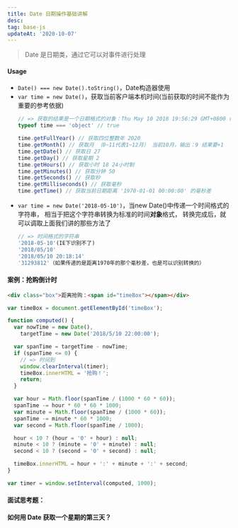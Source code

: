 ```yaml
---
title: Date 日期操作基础讲解
desc: 
tag: base-js
updateAt: '2020-10-07'
---
```


> Date 是日期类，通过它可以对事件进行处理

#### Usage

- `Date() === new Date().toString()`，Date构造器使用
- `var time = new Date()`，获取当前客户端本机时间(当前获取的时间不能作为重要的参考依据)
  ```javascript
  // => 获取的结果是一个日期格式的对象：Thu May 10 2018 19:56:29 GMT+0800 (中国标准时间)
  typeof time === 'object' // true

  time.getFullYear() // 获取四位整数年 2020
  time.getMonth() // 获取月 （0~11代表1~12月） 当前10月，输出：9 结果要+1
  time.getDate() // 获取日 27
  time.getDay() // 获取星期 2
  time.getHours() // 获取小时 18 24小时制
  time.getMinutes() // 获取分钟 50
  time.getSeconds() // 获取秒
  time.getMilliseconds() // 获取毫秒
  time.getTime() // 获取当前日期距离 '1970-01-01 00:00:00' 的毫秒差
  ```
- `var time = new Date('2018-05-10')`，当new Date()中传递一个时间格式的字符串，
  相当于把这个字符串转换为标准的时间**对象**格式，
  转换完成后，就可以调取上面我们讲的那些方法了 
  ```javascript
  // => 时间格式的字符串
  '2018-05-10'(IE下识别不了)
  '2018/05/10'
  '2018/05/10 20:18:14'
  '31293812'（如果传递的是距离1970年的那个毫秒差，也是可以识别转换的）
  ```

#### 案例：抢购倒计时

```html
<div class="box">距离抢购：<span id="timeBox"></span></div>
```

```javascript
var timeBox = document.getElementById('timeBox');

function computed() {
  var nowTime = new Date(),
    targetTime = new Date('2018/5/10 22:00:00');

  var spanTime = targetTime - nowTime;
  if (spanTime <= 0) {
    // => 时间到
    window.clearInterval(timer);
    timeBox.innerHTML = '抢购！';
    return;
  }

  var hour = Math.floor(spanTime / (1000 * 60 * 60));
  spanTime -= hour * 60 * 60 * 1000;
  var minute = Math.floor(spanTime / (1000 * 60));
  spanTime -= minute * 60 * 1000;
  var second = Math.floor(spanTime / 1000);

  hour < 10 ? (hour = '0' + hour) : null;
  minute < 10 ? (minute = '0' + minute) : null;
  second < 10 ? (second = '0' + second) : null;

  timeBox.innerHTML = hour + ':' + minute + ':' + second;
}

var timer = window.setInterval(computed, 1000);
```

#### 面试思考题：

**如何用 Date 获取一个星期的第三天？**
